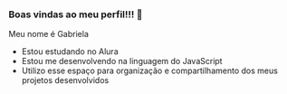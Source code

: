 ### Boas vindas ao meu perfil!!! 💙

Meu nome é Gabriela

- Estou estudando no Alura
- Estou me desenvolvendo na linguagem do JavaScript
- Utilizo esse espaço para organização e compartilhamento dos meus projetos desenvolvidos
